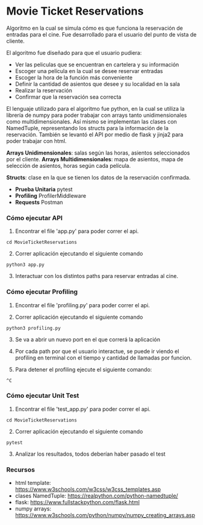 # Movie Ticket Reservations
Algoritmo en la cual se simula cómo es que funciona la reservación de entradas para el cine. Fue desarrollado para el usuario del punto de vista de cliente.

El algoritmo fue diseñado para que el usuario pudiera:
- Ver las peliculas que se encuentran en cartelera y su información 
- Escoger una película en la cual se desee reservar entradas 
- Escoger la hora de la función más conveniente
- Definir la cantidad de asientos que desee y su localidad en la sala
- Realizar la reservación
- Confirmar que la reservación sea correcta

El lenguaje utilizado para el algoritmo fue python, en la cual se utiliza la librería de numpy para poder trabajar con arrays tanto unidimensionales como multidimensionales. Así mismo se implementan las clases con NamedTuple, representando los structs para la información de la reservación. También se levantó el API por medio de flask y jinja2 para poder trabajar con html.

**Arrays Unidimensionales**: salas según las horas, asientos seleccionados por el cliente.
**Arrays Multidimensionales**: mapa de asientos, mapa de selección de asientos, horas según cada película.

**Structs**: clase en la que se tienen los datos de la reservación confirmada.

- **Prueba Unitaria** pytest
- **Profiling** ProfilerMiddleware
- **Requests** Postman

### Cómo ejecutar API
1. Encontrar el file 'app.py' para poder correr el api.
```
cd MovieTicketReservations
```

2. Correr aplicación ejecutando el siguiente comando
```
python3 app.py
```

3. Interactuar con los distintos paths para reservar entradas al cine.

### Cómo ejecutar Profiling
1. Encontrar el file 'profiling.py' para poder correr el api.

2. Correr aplicación ejecutando el siguiente comando
```
python3 profiling.py
```

3. Se va a abrir un nuevo port en el que correrá la aplicación

4. Por cada path por que el usuario interactue, se puede ir viendo el profiling en terminal con el tiempo y cantidad de llamadas por funcion.

5. Para detener el profiling ejecute el siguiente comando:
```
^C
```
### Cómo ejecutar Unit Test
1. Encontrar el file 'test_app.py' para poder correr el api.
```
cd MovieTicketReservations
```

2. Correr aplicación ejecutando el siguiente comando
```
pytest
```

3. Analizar los resultados, todos deberían haber pasado el test

### Recursos
- html template: https://www.w3schools.com/w3css/w3css_templates.asp
- clases NamedTuple: https://realpython.com/python-namedtuple/
- flask: https://www.fullstackpython.com/flask.html
- numpy arrays: https://www.w3schools.com/python/numpy/numpy_creating_arrays.asp
